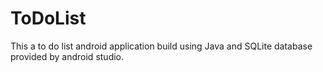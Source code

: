 # ToDoList

This a to do list android application build using Java and SQLite database provided by android studio.
